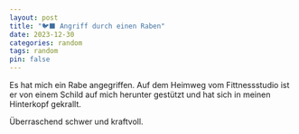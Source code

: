 ```yaml
---
layout: post
title: "🐦‍⬛ Angriff durch einen Raben"
date: 2023-12-30
categories: random
tags: random
pin: false
---
```


Es hat mich ein Rabe angegriffen. 
Auf dem Heimweg vom Fittnessstudio ist er von einem Schild auf mich herunter gestützt und hat sich in meinen Hinterkopf gekrallt. 

Überraschend schwer und kraftvoll.